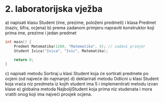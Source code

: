# 2. laboratorijska vježba

a) napisati klasu Student (ime, prezime, položeni predmeti) i klasa Predmet (naziv, šifra, ocjena)
b) prema zadanom primjeru napraviti konstruktor koji prima ime, prezime i jedan predmet
```cpp
int main() {
	Predmet Matematika(1260, "Matematika", 5); // zadani primjer
	Student Ivica("Ivica", "Ivic", Matematika);

	return 0;
}
```
c) napisati metodu Sortiraj u klasi Student koja će sortirati predmete po ocjeni (od najveće do najmanje)
d) deklarirati metodu Odlicni u klasi Student koja vraća niz predmeta iz kojih student ima 5 i implementirati metodu izvan klase
e) globalna metoda NajboljiStudent koja prima niz studenata i mora vratiti onog koji ima najveći prosjek ocjena.